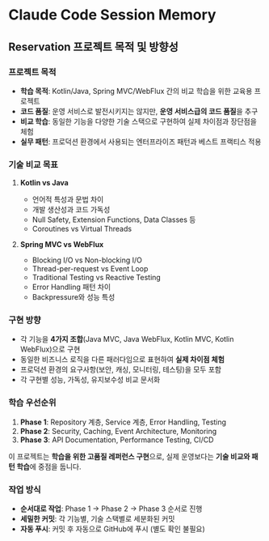 # Claude Code Session Memory

## Reservation 프로젝트 목적 및 방향성

### 프로젝트 목적
- **학습 목적**: Kotlin/Java, Spring MVC/WebFlux 간의 비교 학습을 위한 교육용 프로젝트
- **코드 품질**: 운영 서비스로 발전시키지는 않지만, **운영 서비스급의 코드 품질**을 추구
- **비교 학습**: 동일한 기능을 다양한 기술 스택으로 구현하여 실제 차이점과 장단점을 체험
- **실무 패턴**: 프로덕션 환경에서 사용되는 엔터프라이즈 패턴과 베스트 프랙티스 적용

### 기술 비교 목표
1. **Kotlin vs Java**
   - 언어적 특성과 문법 차이
   - 개발 생산성과 코드 가독성
   - Null Safety, Extension Functions, Data Classes 등
   - Coroutines vs Virtual Threads

2. **Spring MVC vs WebFlux**
   - Blocking I/O vs Non-blocking I/O
   - Thread-per-request vs Event Loop
   - Traditional Testing vs Reactive Testing
   - Error Handling 패턴 차이
   - Backpressure와 성능 특성

### 구현 방향
- 각 기능을 **4가지 조합**(Java MVC, Java WebFlux, Kotlin MVC, Kotlin WebFlux)으로 구현
- 동일한 비즈니스 로직을 다른 패러다임으로 표현하여 **실제 차이점 체험**
- 프로덕션 환경의 요구사항(보안, 캐싱, 모니터링, 테스팅)을 모두 포함
- 각 구현별 성능, 가독성, 유지보수성 비교 문서화

### 학습 우선순위
1. **Phase 1**: Repository 계층, Service 계층, Error Handling, Testing
2. **Phase 2**: Security, Caching, Event Architecture, Monitoring  
3. **Phase 3**: API Documentation, Performance Testing, CI/CD

이 프로젝트는 **학습을 위한 고품질 레퍼런스 구현**으로, 실제 운영보다는 **기술 비교와 패턴 학습**에 중점을 둡니다.

### 작업 방식
- **순서대로 작업**: Phase 1 → Phase 2 → Phase 3 순서로 진행
- **세밀한 커밋**: 각 기능별, 기술 스택별로 세분화된 커밋
- **자동 푸시**: 커밋 후 자동으로 GitHub에 푸시 (별도 확인 불필요)